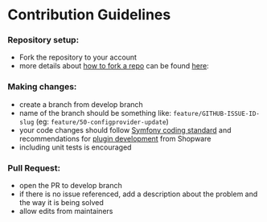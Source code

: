 # Contribution Guidelines

### Repository setup:
- Fork the repository to your account
- more details about [how to fork a repo](https://docs.github.com/en/github/getting-started-with-github/fork-a-repo) can be found [here](https://docs.github.com/en/github/getting-started-with-github/fork-a-repo): 

### Making changes:
- create a branch from develop branch
- name of the branch should be something like: `feature/GITHUB-ISSUE-ID-slug` (eg: `feature/50-configprovider-update`)
- your code changes should follow [Symfony coding standard](https://symfony.com/doc/current/contributing/code/standards.html) and recommendations for [plugin development](https://developer.shopware.com/docs/guides/plugins/plugins/plugin-base-guide) from Shopware  
- including unit tests is encouraged

### Pull Request:
- open the PR to develop branch
- if there is no issue referenced, add a description about the problem and the way it is being solved
- allow edits from maintainers

